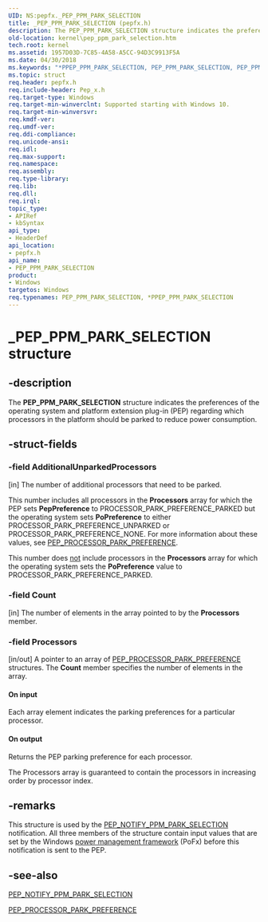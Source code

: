```yaml
---
UID: NS:pepfx._PEP_PPM_PARK_SELECTION
title: _PEP_PPM_PARK_SELECTION (pepfx.h)
description: The PEP_PPM_PARK_SELECTION structure indicates the preferences of the operating system and platform extension plug-in (PEP) regarding which processors in the platform should be parked to reduce power consumption.
old-location: kernel\pep_ppm_park_selection.htm
tech.root: kernel
ms.assetid: 1957D03D-7C85-4A58-A5CC-94D3C9913F5A
ms.date: 04/30/2018
ms.keywords: "*PPEP_PPM_PARK_SELECTION, PEP_PPM_PARK_SELECTION, PEP_PPM_PARK_SELECTION structure [Kernel-Mode Driver Architecture], PPEP_PPM_PARK_SELECTION, PPEP_PPM_PARK_SELECTION structure pointer [Kernel-Mode Driver Architecture], _PEP_PPM_PARK_SELECTION, kernel.pep_ppm_park_selection, pepfx/PEP_PPM_PARK_SELECTION, pepfx/PPEP_PPM_PARK_SELECTION"
ms.topic: struct
req.header: pepfx.h
req.include-header: Pep_x.h
req.target-type: Windows
req.target-min-winverclnt: Supported starting with Windows 10.
req.target-min-winversvr: 
req.kmdf-ver: 
req.umdf-ver: 
req.ddi-compliance: 
req.unicode-ansi: 
req.idl: 
req.max-support: 
req.namespace: 
req.assembly: 
req.type-library: 
req.lib: 
req.dll: 
req.irql: 
topic_type:
- APIRef
- kbSyntax
api_type:
- HeaderDef
api_location:
- pepfx.h
api_name:
- PEP_PPM_PARK_SELECTION
product:
- Windows
targetos: Windows
req.typenames: PEP_PPM_PARK_SELECTION, *PPEP_PPM_PARK_SELECTION
---
```


# _PEP_PPM_PARK_SELECTION structure


## -description


The <b>PEP_PPM_PARK_SELECTION</b> structure indicates the preferences of the operating system and platform extension plug-in (PEP) regarding which processors in the platform should be parked to reduce power consumption.


## -struct-fields




### -field AdditionalUnparkedProcessors

[in] The number of additional processors that need to be parked.

This number includes all processors in the <b>Processors</b> array for which the PEP sets <b>PepPreference</b> to PROCESSOR_PARK_PREFERENCE_PARKED but the operating system sets <b>PoPreference</b> to either PROCESSOR_PARK_PREFERENCE_UNPARKED or PROCESSOR_PARK_PREFERENCE_NONE. For more information about these values, see <a href="https://docs.microsoft.com/windows-hardware/drivers/ddi/content/pepfx/ns-pepfx-_pep_processor_park_preference">PEP_PROCESSOR_PARK_PREFERENCE</a>.

This number does <u>not</u> include processors in the <b>Processors</b> array for which the operating system sets the <b>PoPreference</b> value to PROCESSOR_PARK_PREFERENCE_PARKED.


### -field Count

[in] The number of elements in the array pointed to by the <b>Processors</b> member.


### -field Processors

[in/out] A pointer to an array of <a href="https://docs.microsoft.com/windows-hardware/drivers/ddi/content/pepfx/ns-pepfx-_pep_processor_park_preference">PEP_PROCESSOR_PARK_PREFERENCE</a> structures. The <b>Count</b> member specifies the number of elements in the array.





#### On input

Each array element indicates the parking preferences for a particular processor.



#### On output

Returns the PEP parking preference for each processor.

The Processors array is guaranteed to contain the processors in increasing order by processor index.


## -remarks



This structure is used by the <a href="https://docs.microsoft.com/windows-hardware/drivers/ddi/content/pepfx/ns-pepfx-_pep_ppm_park_selection">PEP_NOTIFY_PPM_PARK_SELECTION</a> notification. All three members of the structure contain input values that are set by the Windows <a href="https://docs.microsoft.com/windows-hardware/drivers/ddi/content/index">power management framework</a> (PoFx) before this notification is sent to the PEP.




## -see-also




<a href="https://docs.microsoft.com/windows-hardware/drivers/ddi/content/pepfx/ns-pepfx-_pep_ppm_park_selection">PEP_NOTIFY_PPM_PARK_SELECTION</a>



<a href="https://docs.microsoft.com/windows-hardware/drivers/ddi/content/pepfx/ns-pepfx-_pep_processor_park_preference">PEP_PROCESSOR_PARK_PREFERENCE</a>
 

 

